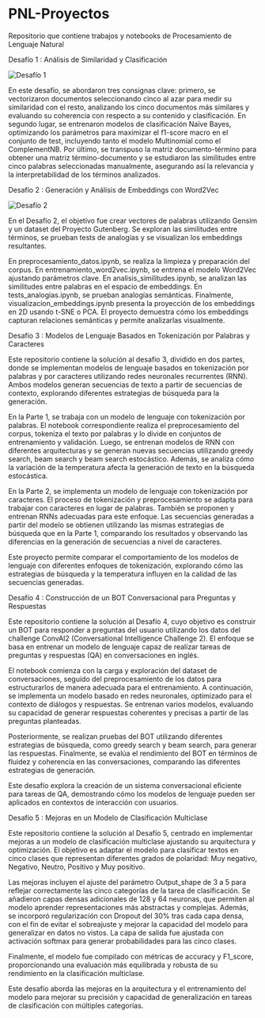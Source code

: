 # PNL-Proyectos
Repositorio que contiene trabajos y notebooks de Procesamiento de Lenguaje Natural

Desafío 1 : Análisis de Similaridad y Clasificación

![Desafío 1](https://drive.google.com/uc?id=1DMK8JXINEEhYCU4h6RkXLdaMihMqsZxc)

En este desafío, se abordaron tres consignas clave: primero, se vectorizaron documentos seleccionando cinco al azar para medir su similaridad con el resto, analizando los cinco documentos más similares y evaluando su coherencia con respecto a su contenido y clasificación. En segundo lugar, se entrenaron modelos de clasificación Naïve Bayes, optimizando los parámetros para maximizar el f1-score macro en el conjunto de test, incluyendo tanto el modelo Multinomial como el ComplementNB. Por último, se transpuso la matriz documento-término para obtener una matriz término-documento y se estudiaron las similitudes entre cinco palabras seleccionadas manualmente, asegurando así la relevancia y la interpretabilidad de los términos analizados.

Desafío 2 : Generación y Análisis de Embeddings con Word2Vec

![Desafío 2](https://drive.google.com/uc?id=1zvOGOPpqpvGLxNFrDNi20xH3MmGk2rgE)

En el Desafío 2, el objetivo fue crear vectores de palabras utilizando Gensim y un dataset del Proyecto Gutenberg. Se exploran las similitudes entre términos, se prueban tests de analogías y se visualizan los embeddings resultantes.

En preprocesamiento_datos.ipynb, se realiza la limpieza y preparación del corpus. En entrenamiento_word2vec.ipynb, se entrena el modelo Word2Vec ajustando parámetros clave. En analisis_similitudes.ipynb, se analizan las similitudes entre palabras en el espacio de embeddings. En tests_analogias.ipynb, se prueban analogías semánticas. Finalmente, visualizacion_embeddings.ipynb presenta la proyección de los embeddings en 2D usando t-SNE o PCA.
El proyecto demuestra cómo los embeddings capturan relaciones semánticas y permite analizarlas visualmente.

Desafío 3 : Modelos de Lenguaje Basados en Tokenización por Palabras y Caracteres

Este repositorio contiene la solución al desafio 3, dividido en dos partes, donde se implementan modelos de lenguaje basados en tokenización por palabras y por caracteres utilizando redes neuronales recurrentes (RNN). Ambos modelos generan secuencias de texto a partir de secuencias de contexto, explorando diferentes estrategias de búsqueda para la generación.

En la Parte 1, se trabaja con un modelo de lenguaje con tokenización por palabras. El notebook correspondiente realiza el preprocesamiento del corpus, tokeniza el texto por palabras y lo divide en conjuntos de entrenamiento y validación. Luego, se entrenan modelos de RNN con diferentes arquitecturas y se generan nuevas secuencias utilizando greedy search, beam search y beam search estocástico. Además, se analiza cómo la variación de la temperatura afecta la generación de texto en la búsqueda estocástica.

En la Parte 2, se implementa un modelo de lenguaje con tokenización por caracteres. El proceso de tokenización y preprocesamiento se adapta para trabajar con caracteres en lugar de palabras. También se proponen y entrenan RNNs adecuadas para este enfoque. Las secuencias generadas a partir del modelo se obtienen utilizando las mismas estrategias de búsqueda que en la Parte 1, comparando los resultados y observando las diferencias en la generación de secuencias a nivel de caracteres.

Este proyecto permite comparar el comportamiento de los modelos de lenguaje con diferentes enfoques de tokenización, explorando cómo las estrategias de búsqueda y la temperatura influyen en la calidad de las secuencias generadas.

Desafío 4 : Construcción de un BOT Conversacional para Preguntas y Respuestas

Este repositorio contiene la solución al Desafío 4, cuyo objetivo es construir un BOT para responder a preguntas del usuario utilizando los datos del challenge ConvAI2 (Conversational Intelligence Challenge 2). El enfoque se basa en entrenar un modelo de lenguaje capaz de realizar tareas de preguntas y respuestas (QA) en conversaciones en inglés.

El notebook comienza con la carga y exploración del dataset de conversaciones, seguido del preprocesamiento de los datos para estructurarlos de manera adecuada para el entrenamiento. A continuación, se implementa un modelo basado en redes neuronales, optimizado para el contexto de diálogos y respuestas. Se entrenan varios modelos, evaluando su capacidad de generar respuestas coherentes y precisas a partir de las preguntas planteadas.

Posteriormente, se realizan pruebas del BOT utilizando diferentes estrategias de búsqueda, como greedy search y beam search, para generar las respuestas. Finalmente, se evalúa el rendimiento del BOT en términos de fluidez y coherencia en las conversaciones, comparando las diferentes estrategias de generación.

Este desafío explora la creación de un sistema conversacional eficiente para tareas de QA, demostrando cómo los modelos de lenguaje pueden ser aplicados en contextos de interacción con usuarios.

Desafío 5 : Mejoras en un Modelo de Clasificación Multiclase

Este repositorio contiene la solución al Desafío 5, centrado en implementar mejoras a un modelo de clasificación multiclase ajustando su arquitectura y optimización. El objetivo es adaptar el modelo para clasificar textos en cinco clases que representan diferentes grados de polaridad: Muy negativo, Negativo, Neutro, Positivo y Muy positivo.

Las mejoras incluyen el ajuste del parámetro Output_shape de 3 a 5 para reflejar correctamente las cinco categorías de la tarea de clasificación. Se añadieron capas densas adicionales de 128 y 64 neuronas, que permiten al modelo aprender representaciones más abstractas y complejas. Además, se incorporó regularización con Dropout del 30% tras cada capa densa, con el fin de evitar el sobreajuste y mejorar la capacidad del modelo para generalizar en datos no vistos. La capa de salida fue ajustada con activación softmax para generar probabilidades para las cinco clases.

Finalmente, el modelo fue compilado con métricas de accuracy y F1_score, proporcionando una evaluación más equilibrada y robusta de su rendimiento en la clasificación multiclase.

Este desafío aborda las mejoras en la arquitectura y el entrenamiento del modelo para mejorar su precisión y capacidad de generalización en tareas de clasificación con múltiples categorías.






